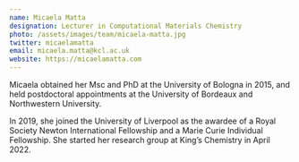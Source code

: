 ```yaml
---
name: Micaela Matta
designation: Lecturer in Computational Materials Chemistry
photo: /assets/images/team/micaela-matta.jpg
twitter: micaelamatta
email: micaela.matta@kcl.ac.uk
website: https://micaelamatta.com
---
```


Micaela obtained her Msc and PhD at the University of Bologna in 2015, and held postdoctoral appointments at the University of Bordeaux and Northwestern University.

In 2019, she joined the University of Liverpool as the awardee of a Royal Society Newton International Fellowship and a Marie Curie Individual Fellowship. She started her research group at King’s Chemistry in April 2022.
